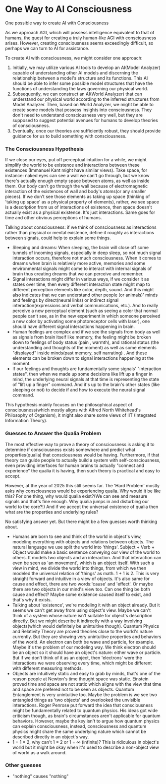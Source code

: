 # One Way to AI Consciousness
One possible way to create AI with Consciousness

As we approach AGI, which will possess intelligence equivalent to that of humans,
the quest for creating a truly human-like AGI with consciousness arises.
However, creating consciousness seems exceedingly difficult, so perhaps we can
turn to AI for assistance.

To create AI with consciousness, we might consider one approach:

1) Initially, we may utilize various AI tools to develop an AI(Model Analyzer) capable of understanding
    other AI models and discerning the relationship between a model's structure and its
    functions. This AI should be able to infer some possible model structures that have
    the functions of understanding the laws governing our physical world.
2) Subsequently, we can construct an AI(World Analyzer) that can understand our physical world according to the
    inferred structures from Model Analyzer. Then, based on World Analyzer, we might be able to create some models
    that possess insights into consciousness. They don't need to understand consciousness
    very well, but they are supposed to suggest potential avenues for humans to develop
    theories of consciousness.
3) Eventually, once our theories are sufficiently robust, they should provide guidance
    for us to build something with consciousness.

### The Consciousness Hypothesis

If we close our eyes, put off perceptual intuition for a while, we might simplify the world to be existence and interactions between these existences (Immanuel Kant might have similar views). Take space, for instance: naked eyes can see a wall we  can't go through, but we know there's actually enough empty space between atoms, as well as inside them. Our body can't go through the wall because of electromagnetic interaction of the existences of wall and body's atoms(or any smaller pieces). If we don't see those elements as taking up space (thinking of 'taking up space' as a physical property of elements), rather, we see space is a description from us of interactions of existence, then space doesn't actually exist as a physical existence. It's just interactions. Same goes for time and other obvious perceptions of humans. 

Talking about consciousness: if we think of consciousness as interactions rather than physical or mental existence, define it roughly as interactions between signals, could help to explain some things. 

-  Sleeping and dreams: When sleeping, the brain will close off some tunnels of incoming signals, especially in deep sleep, so not much signal interaction occurs, therefore not much consciousness. When it comes to dreams when brain is relatively more active, memories and some environmental signals might come to interact with internal signals of brain thus creating dreams that we can perceive and remember. 
- Signal interactions might differ in various ways, if we consider it as states over time, then every different interaction state might map to different perception elements like color, depth, sound. And this might also indicates that we can understand other people (or animals)' minds and feelings by direct(neural links) or indirect signal interaction(expressions and verbal communications, etc.). And to really perceive a new perceptual element (such as seeing a color that normal people can't see, as in the new experiment in which someone perceived a new color by activating some photoreceptor cells with laser), one should have different signal interactions happening in brain. 
- Human feelings are complex and if we see the signals from body as well as signals from brain itself like memory, the feeling might be broken down to feelings of body status (pain , warmth), and rational status (the understanding and thoughts of the moment) as well as some elements "displayed" inside minds(past memory, self narrating) . And these elements can be broken down to signal interactions happening at the moment. 
- If our feelings and thoughts are fundamentally  some signals' "interaction states", then when we made up some decisions like lift up a finger in mind, the underlying neural signals at that time is representing the state of "lift up a finger" command. And it's up to the brain's other states (like sleeping or not) to decide if and how to execute the neural signal command. 

This hypothesis mainly focuses on the philosophical aspect of consciousness(which mostly aligns with Alfred North Whitehead's Philosophy of Organism), it might also share some views of IIT (Integrated Information Theory). 

### Guesses to Answer the Qualia Problem
The most effective way to prove a theory of consciousness is asking it to determine if consciousness exists somewhere and predict what properties(qualia) that consciousness would be having. Furthermore, if that theory can guide people to actually build a system with self-consciousness, even providing interfaces for human brains to actually "connect and experience" the qualia it is having, then such theory is practical and easy to accept.

However, at the year of 2025 this still seems far. The 'Hard Problem' mostly asks why consciousness would be experiencing qualia. Why would it be like this? For one thing, why would qualia exist?(We can see and measure signals and that's fine enough. Why qualia jumps in and disturbing our world to the core?!) And if we accept the universal existence of qualia then what are the properties and underlying rules?

No satisfying answer yet. But there might be a few guesses worth thinking about. 

- Humans are born to see and think of the world in object's view, modeling everything with objects and relations between objects. The natural language we use split the world into 'things'. Subject + Verb + Object would make a basic sentence conveying our view of the world to others. It models two objects and an interaction. And that interaction can even be seen as 'an movement', which is an object itself. With such a  view in mind, we divide the world into things, from which we then modeled the universal relation of 'things' as math. 1 + 1 is 2. This is very straight forward and intuitive in a view of objects. It's also same for cause and effect, there are two words:'cause' and 'effect'. Or maybe there are two objects in our mind's view too. Can one thing be both cause and effect? Maybe some existence caused itself to exist, and that's why it exists.
- Talking about 'existence', we're modeling it with an object already. But it seems we can't get away from using object's view. Maybe we can't think of a system whose nature isn't suitable for object's description directly. But we might describe it indirectly with a way involving objects(which would definitely be unintuitive though). Quantum Physics and Relativity Theory are proved theories close to the world's nature currently. But they are showing very unintuitive properties and behaviors of the world. An electron can both be wave and particle, for example. Maybe it's the problem of our modeling way. We think electron should be an object so it should have an object's nature: either wave or particle. But if we don't think of it as an object, then 'electrons' were the interactions we were observing every time, which might be different with different measuring methods. 
- Objects are intuitively static and easy to grab by minds, that's one of the reason people at Newton's time thought space was static. Einstein proved time and space are not static which aligns with the view that time and space are prefered not to be seen as objects. Quantum Entanglement is very unintuitive too. Maybe the problem is we see two entangled things as 'two objects' and overlooked the unvisible interactions. Roger Penrose put forward the idea that consciousness might be fundamentally related to quantum physics. His ideas got wide criticism though, as brain's circumstances aren't applicable for quantum behaviors. However, maybe the key isn't to argue how quantum physics can explain consciousness, instead, consciousness and quantum physics might share the same underlying nature which cannot be described directly in an object's way. 
- 1 + 1 = 2, why can't 1 = 2 or 1 = ∞ (infinite)? This is ridiculous in object's world but it might be okay when it's used to describe a non-object view of world as a walk around. 

### Other guesses

- "nothing" causes "nothing"